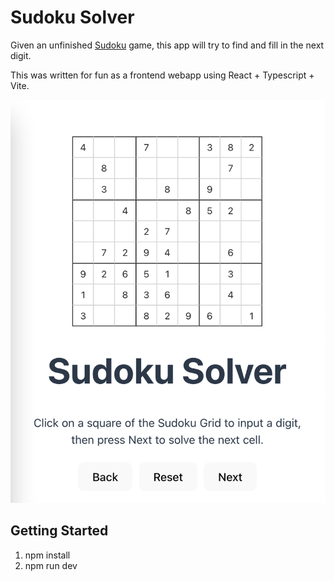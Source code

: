 # Sudoku Solver

Given an unfinished [Sudoku](https://en.wikipedia.org/wiki/Sudoku) game, this app will try to find and fill in the next digit.

This was written for fun as a frontend webapp using React + Typescript + Vite.

![screenshot](images/screenshot.png)

## Getting Started

1. npm install
2. npm run dev
